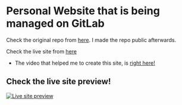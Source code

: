 # Personal Website that is being managed on GitLab

Check the original repo from [here](https://gitlab.com/FahimFBA/personal-website). I made the repo public afterwards.

Check the live site from [here](https://fahimbinamin.com/)

* The video that helped me to create this site, is [right here!](https://www.youtube.com/watch?v=OPaLnMw2i_0)

## Check the live site preview!

[![Live site preview](https://img.youtube.com/vi/XWtIEcVTlI/img.png)](https://www.youtube.com/watch?v=XWtIEcVTlI)